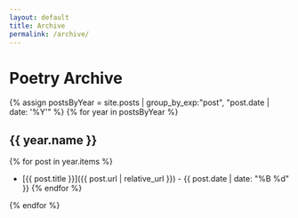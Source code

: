 ```yaml
---
layout: default
title: Archive
permalink: /archive/
---
```


# Poetry Archive

{% assign postsByYear = site.posts | group_by_exp:"post", "post.date | date: '%Y'" %}
{% for year in postsByYear %}
## {{ year.name }}

{% for post in year.items %}
- [{{ post.title }}]({{ post.url | relative_url }}) - {{ post.date | date: "%B %d" }}
{% endfor %}

{% endfor %}